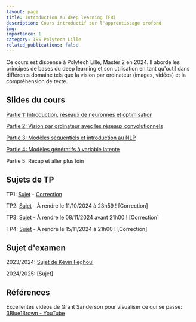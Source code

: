 ```yaml
---
layout: page
title: Introduction au deep learning (FR)
description: Cours introductif sur l'apprentissage profond
img: 
importance: 1
category: IS5 Polytech Lille
related_publications: false
---
```


Ce cours est dispensé à Polytech Lille, Master 2 en 2024. Il aborde les principes de bases du deep learning
et son utilisation en tant qu'outil dans différents domaine tels que la vision par ordinateur (images, vidéos)
et la compréhension de texte.

## Slides du cours

[Partie 1: Introduction, réseaux de neuronnes et optimisation](../../assets/pdf/courses_slides/deep_learning/part1.pdf)

[Partie 2: Vision par ordinateur avec les réseaux convolutionnels](../../assets/pdf/courses_slides/deep_learning/part2.pdf)

[Partie 3: Modèles séquentiels et introduction au NLP](../../assets/pdf/courses_slides/deep_learning/part3.pdf)

[Partie 4: Modèles génératifs à variable latente](../../assets/pdf/courses_slides/deep_learning/part4.pdf)

Partie 5: Récap et aller plus loin

## Sujets de TP

TP1: [Sujet](https://drive.google.com/file/d/1_Ku_R0jJMOrhG8xHkcJl1B6IommVIbdW/view?usp=sharing) - [Correction](https://colab.research.google.com/drive/19_Gy91ZpiUh49kTMY72jSmk1WFbYP-dw?usp=sharing)

TP2: [Sujet](https://drive.google.com/file/d/1lFZz49HPL6m9XyPBlL3R-jr7uML_JIW4/view?usp=sharing) - À rendre le 11/10/2024 à 23h59 ! [Correction]

TP3: [Sujet](https://drive.google.com/drive/folders/1KZY3MgUl8jqdqXVMXlpd6GmeUB8YTfUu?usp=sharing) - À rendre le 08/11/2024 avant 21h00 ! [Correction]

TP4: [Sujet](https://drive.google.com/file/d/1LzFspV3eWKa5yQcOhKO4LXNaUA1cHzYG/view?usp=sharing) - À rendre le 15/11/2024 à 21h00 ! [Correction]

## Sujet d'examen

2023/2024: [Sujet de Kévin Feghoul](../../assets/pdf/courses_slides/deep_learning/examen_2023.pdf)

2024/2025: [Sujet]

## Références

Excellentes vidéos de Grant Sanderson pour visualiser ce qui se passe: [3Blue1Brown - YouTube](https://www.youtube.com/watch?v=aircAruvnKk&list=PLZHQObOWTQDNU6R1_67000Dx_ZCJB-3pi)

